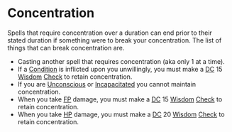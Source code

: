 # Concentration

Spells that require concentration over a duration can end prior to their stated duration if something were to break your concentration. The list of things that can break concentration are.

* Casting another spell that requires concentration (aka only 1 at a time).
* If a [Condition](../Conditions/!Conditions.md) is inflicted upon you unwillingly, you must make a [DC](../Game%20Procedures/DC.md) 15 [Wisdom](../Player%20Characters/Chosen%20Statistics/Wisdom.md) [Check](../Game%20Procedures/Check.md) to retain concentration.
* If you are [Unconscious](../Conditions/Unconscious.md) or [Incapacitated](../Conditions/Incapacitated.md) you cannot maintain concentration.
* When you take [FP](../Player%20Characters/Derived%20Statistics/Fatigue%20Points.md) damage, you must make a [DC](../Game%20Procedures/DC.md) 15 [Wisdom](../Player%20Characters/Chosen%20Statistics/Wisdom.md) [Check](../Game%20Procedures/Check.md) to retain concentration.
* When you take [HP](../Player%20Characters/Derived%20Statistics/Health%20Points.md) damage, you must make a [DC](../Game%20Procedures/DC.md) 20 [Wisdom](../Player%20Characters/Chosen%20Statistics/Wisdom.md) [Check](../Game%20Procedures/Check.md) to retain concentration.

